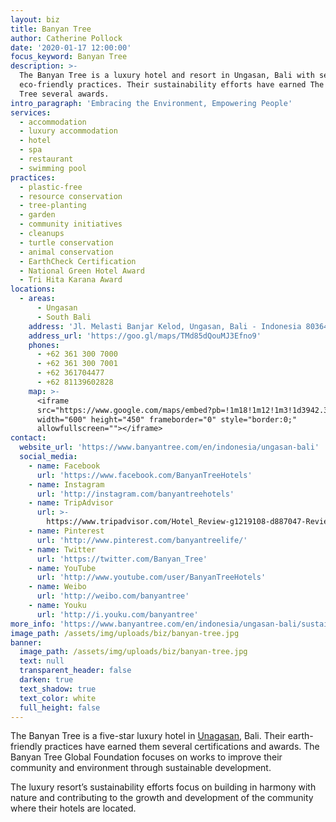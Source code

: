 ```yaml
---
layout: biz
title: Banyan Tree
author: Catherine Pollock
date: '2020-01-17 12:00:00'
focus_keyword: Banyan Tree
description: >-
  The Banyan Tree is a luxury hotel and resort in Ungasan, Bali with several
  eco-friendly practices. Their sustainability efforts have earned The Banyan
  Tree several awards.
intro_paragraph: 'Embracing the Environment, Empowering People'
services:
  - accommodation
  - luxury accommodation
  - hotel
  - spa
  - restaurant
  - swimming pool
practices:
  - plastic-free
  - resource conservation
  - tree-planting
  - garden
  - community initiatives
  - cleanups
  - turtle conservation
  - animal conservation
  - EarthCheck Certification
  - National Green Hotel Award
  - Tri Hita Karana Award
locations:
  - areas:
      - Ungasan
      - South Bali
    address: 'Jl. Melasti Banjar Kelod, Ungasan, Bali - Indonesia 80364'
    address_url: 'https://goo.gl/maps/TMd85dQouMJ3Efno9'
    phones:
      - +62 361 300 7000
      - +62 361 300 7001
      - +62 361704477
      - +62 81139602828
    map: >-
      <iframe
      src="https://www.google.com/maps/embed?pb=!1m18!1m12!1m3!1d3942.363807988442!2d115.15708231545243!3d-8.845679993648126!2m3!1f0!2f0!3f0!3m2!1i1024!2i768!4f13.1!3m3!1m2!1s0x2dd25b11fffcae07%3A0x7e5477c107cdd31d!2sBanyan%20Tree%20Ungasan%20Bali!5e0!3m2!1sen!2ses!4v1579351977371!5m2!1sen!2ses"
      width="600" height="450" frameborder="0" style="border:0;"
      allowfullscreen=""></iframe>
contact:
  website_url: 'https://www.banyantree.com/en/indonesia/ungasan-bali'
  social_media:
    - name: Facebook
      url: 'https://www.facebook.com/BanyanTreeHotels'
    - name: Instagram
      url: 'http://instagram.com/banyantreehotels'
    - name: TripAdvisor
      url: >-
        https://www.tripadvisor.com/Hotel_Review-g1219108-d887047-Reviews-Banyan_Tree_Ungasan_Bali-Ungasan_Nusa_Dua_Peninsula_Bali.html?m=19905
    - name: Pinterest
      url: 'http://www.pinterest.com/banyantreelife/'
    - name: Twitter
      url: 'https://twitter.com/Banyan_Tree'
    - name: YouTube
      url: 'http://www.youtube.com/user/BanyanTreeHotels'
    - name: Weibo
      url: 'http://weibo.com/banyantree'
    - name: Youku
      url: 'http://i.youku.com/banyantree'
more_info: 'https://www.banyantree.com/en/indonesia/ungasan-bali/sustainability'
image_path: /assets/img/uploads/biz/banyan-tree.jpg
banner:
  image_path: /assets/img/uploads/biz/banyan-tree.jpg
  text: null
  transparent_header: false
  darken: true
  text_shadow: true
  text_color: white
  full_height: false
---
```

The Banyan Tree is a five-star luxury hotel in [Unagasan](/areas/unagasan), Bali. Their earth-friendly practices have earned them several certifications and awards. The Banyan Tree Global Foundation focuses on works to improve their community and environment through sustainable development. 

The luxury resort’s sustainability efforts focus on building in harmony with nature and contributing to the growth and development of the community where their hotels are located.
